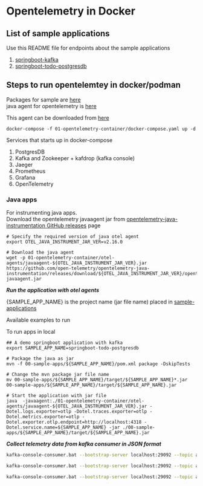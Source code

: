# Opentelemetry in Docker

## List of sample applications

Use this README file for endpoints about the sample applications

1. [springboot-kafka](./00-sample-apps/kafka-springboot-otel/README.md)
2. [springboot-todo-postgresdb](./00-sample-apps/springboot-todo-postgresdb/README.md)

## Steps to run opentelemtey in docker/podman

Packages for sample are [here](./01-opentelemetry-container/sample-application/)  
java agent for opentelemetry is [here](./01-opentelemetry-container/sample-application/javaagent.jar)

This agent can be downloaded from [here](https://github.com/open-telemetry/opentelemetry-java-instrumentation/releases)

```shell script
docker-compose -f 01-opentelemetry-container/docker-compose.yaml up -d
```

Services that starts up in docker-compose  

1. PostgresDB
2. Kafka and Zookeeper + kafdrop (kafka console)
3. Jaeger
4. Prometheus
5. Grafana
6. OpenTelemetry

### Java apps

For instrumenting java apps.  
Download the opentelemetry javaagent jar from [opentelemetry-java-instrumentation GitHub releases](https://github.com/open-telemetry/opentelemetry-java-instrumentation/releases) page

```shell script
# Specify the required version of java otel agent
export OTEL_JAVA_INSTRUMENT_JAR_VER=v2.16.0

# Download the java agent
wget -p 01-opentelemetry-container/otel-agents/javaagent-${OTEL_JAVA_INSTRUMENT_JAR_VER}.jar https://github.com/open-telemetry/opentelemetry-java-instrumentation/releases/download/${OTEL_JAVA_INSTRUMENT_JAR_VER}/opentelemetry-javaagent.jar
```

___Run the application with otel agents___  

{SAMPLE_APP_NAME} is the project name (jar file name) placed in [sample-applications](./01-opentelemetry-container/sample-applications/)  

Available examples to run  

To run apps in local

```shell script
## A demo springboot application with kafka
export SAMPLE_APP_NAME=springboot-todo-postgresdb

# Package the java as jar
mvn -f 00-sample-apps/${SAMPLE_APP_NAME}/pom.xml package -DskipTests

# Change the mvn package jar file name
mv 00-sample-apps/${SAMPLE_APP_NAME}/target/${SAMPLE_APP_NAME}*.jar 00-sample-apps/${SAMPLE_APP_NAME}/target/${SAMPLE_APP_NAME}.jar

# Start the application with jar file
java  -javaagent:./01-opentelemetry-container/otel-agents/javaagent-${OTEL_JAVA_INSTRUMENT_JAR_VER}.jar -Dotel.logs.exporter=otlp -Dotel.traces.exporter=otlp -Dotel.metrics.exporter=otlp -Dotel.exporter.otlp.endpoint=http://localhost:4318 -Dotel.service.name=${SAMPLE_APP_NAME} -jar ./00-sample-apps/${SAMPLE_APP_NAME}/target/${SAMPLE_APP_NAME}.jar
```

___Collect telemetry data from kafka consumer in JSON format___

```bash
kafka-console-consumer.bat --bootstrap-server localhost:29092 --topic apmtraces --from-beginning > ./sample-json-files/apmtraces-1.json
```

```bash
kafka-console-consumer.bat --bootstrap-server localhost:29092 --topic apmlogs --from-beginning > ./sample-json-files/apmlogs-1.json
```

```bash
kafka-console-consumer.bat --bootstrap-server localhost:29092 --topic apmmetrics --from-beginning > ./sample-json-files/apmmetrics-1.json
```
